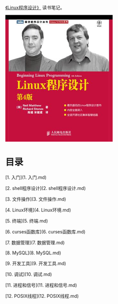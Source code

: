 [《Linux程序设计》](https://book.douban.com/subject/4831448/) 读书笔记。

![](img/cover.jpg)

# 目录

[1. 入门](1. 入门.md)

[2. shell程序设计](2. shell程序设计.md)

[3. 文件操作](3. 文件操作.md)

[4. Linux环境](4. Linux环境.md)

[5. 终端](5. 终端.md)

[6. curses函数库](6. curses函数库.md)

[7. 数据管理](7. 数据管理.md)

[8. MySQL](8. MySQL.md)

[9. 开发工具](9. 开发工具.md)

[10. 调试](10. 调试.md)

[11. 进程和信号](11. 进程和信号.md)

[12. POSIX线程](12. POSIX线程.md)
